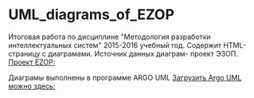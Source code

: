# UML_diagrams_of_EZOP
Итоговая работа по дисциплине "Методология разработки интеллектуальных систем" 2015-2016 учебный год.
Содержит HTML-страницу с диаграмами.
Источник данных диаграм- проект ЭЗОП.
[Проект EZOP:](http://ezop-project.ru)

Диаграмы выполнены в программе ARGO UML
[Загрузить Argo UML можно здесь:](http://argouml.tigris.org/)
